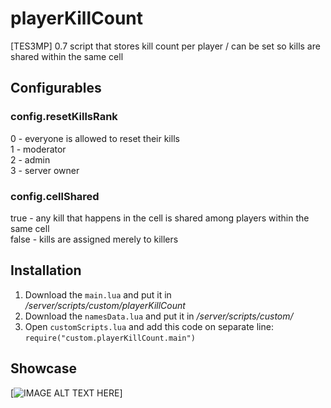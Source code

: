 # playerKillCount
[TES3MP] 0.7 script that stores kill count per player / can be set so kills are shared within the same cell

## Configurables
### config.resetKillsRank
0 - everyone is allowed to reset their kills\
1 - moderator\
2 - admin\
3 - server owner

### config.cellShared
true - any kill that happens in the cell is shared among players within the same cell\
false - kills are assigned merely to killers

## Installation

1. Download the ```main.lua``` and put it in */server/scripts/custom/playerKillCount*
2. Download the ```namesData.lua``` and put it in */server/scripts/custom/*
3. Open ```customScripts.lua``` and add this code on separate line: ```require("custom.playerKillCount.main")```

## Showcase
[![IMAGE ALT TEXT HERE](https://cdn.discordapp.com/attachments/663977921282834432/874265121092952104/unknown.png)]
